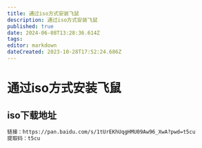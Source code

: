 ```yaml
---
title: 通过iso方式安装飞鼠
description: 通过iso方式安装飞鼠
published: true
date: 2024-06-08T13:28:36.614Z
tags: 
editor: markdown
dateCreated: 2023-10-28T17:52:24.686Z
---
```


# 通过iso方式安装飞鼠
## iso下载地址
```txt
链接：https://pan.baidu.com/s/1tUrEKhUqgHMU09Aw96_XwA?pwd=t5cu 
提取码：t5cu
```